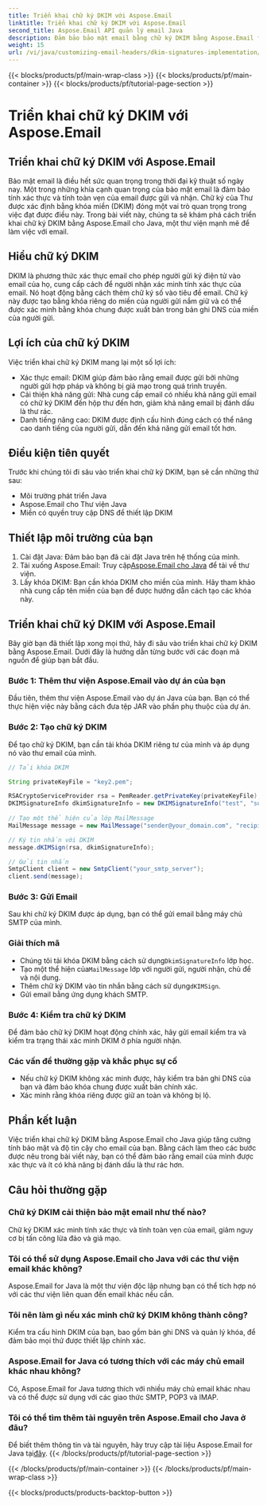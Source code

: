 ```yaml
---
title: Triển khai chữ ký DKIM với Aspose.Email
linktitle: Triển khai chữ ký DKIM với Aspose.Email
second_title: Aspose.Email API quản lý email Java
description: Đảm bảo bảo mật email bằng chữ ký DKIM bằng Aspose.Email for Java. Hướng dẫn từng bước và mã để triển khai DKIM.
weight: 15
url: /vi/java/customizing-email-headers/dkim-signatures-implementation/
---
```


{{< blocks/products/pf/main-wrap-class >}}
{{< blocks/products/pf/main-container >}}
{{< blocks/products/pf/tutorial-page-section >}}

# Triển khai chữ ký DKIM với Aspose.Email


## Triển khai chữ ký DKIM với Aspose.Email

Bảo mật email là điều hết sức quan trọng trong thời đại kỹ thuật số ngày nay. Một trong những khía cạnh quan trọng của bảo mật email là đảm bảo tính xác thực và tính toàn vẹn của email được gửi và nhận. Chữ ký của Thư được xác định bằng khóa miền (DKIM) đóng một vai trò quan trọng trong việc đạt được điều này. Trong bài viết này, chúng ta sẽ khám phá cách triển khai chữ ký DKIM bằng Aspose.Email cho Java, một thư viện mạnh mẽ để làm việc với email.

## Hiểu chữ ký DKIM

DKIM là phương thức xác thực email cho phép người gửi ký điện tử vào email của họ, cung cấp cách để người nhận xác minh tính xác thực của email. Nó hoạt động bằng cách thêm chữ ký số vào tiêu đề email. Chữ ký này được tạo bằng khóa riêng do miền của người gửi nắm giữ và có thể được xác minh bằng khóa chung được xuất bản trong bản ghi DNS của miền của người gửi.

## Lợi ích của chữ ký DKIM

Việc triển khai chữ ký DKIM mang lại một số lợi ích:
- Xác thực email: DKIM giúp đảm bảo rằng email được gửi bởi những người gửi hợp pháp và không bị giả mạo trong quá trình truyền.
- Cải thiện khả năng gửi: Nhà cung cấp email có nhiều khả năng gửi email có chữ ký DKIM đến hộp thư đến hơn, giảm khả năng email bị đánh dấu là thư rác.
- Danh tiếng nâng cao: DKIM được định cấu hình đúng cách có thể nâng cao danh tiếng của người gửi, dẫn đến khả năng gửi email tốt hơn.

## Điều kiện tiên quyết

Trước khi chúng tôi đi sâu vào triển khai chữ ký DKIM, bạn sẽ cần những thứ sau:
- Môi trường phát triển Java
- Aspose.Email cho Thư viện Java
- Miền có quyền truy cập DNS để thiết lập DKIM

## Thiết lập môi trường của bạn

1. Cài đặt Java: Đảm bảo bạn đã cài đặt Java trên hệ thống của mình.
2.  Tải xuống Aspose.Email: Truy cập[Aspose.Email cho Java](https://products.aspose.com/email/java/) để tải về thư viện.
3. Lấy khóa DKIM: Bạn cần khóa DKIM cho miền của mình. Hãy tham khảo nhà cung cấp tên miền của bạn để được hướng dẫn cách tạo các khóa này.

## Triển khai chữ ký DKIM với Aspose.Email

Bây giờ bạn đã thiết lập xong mọi thứ, hãy đi sâu vào triển khai chữ ký DKIM bằng Aspose.Email. Dưới đây là hướng dẫn từng bước với các đoạn mã nguồn để giúp bạn bắt đầu.

### Bước 1: Thêm thư viện Aspose.Email vào dự án của bạn

Đầu tiên, thêm thư viện Aspose.Email vào dự án Java của bạn. Bạn có thể thực hiện việc này bằng cách đưa tệp JAR vào phần phụ thuộc của dự án.

### Bước 2: Tạo chữ ký DKIM

Để tạo chữ ký DKIM, bạn cần tải khóa DKIM riêng tư của mình và áp dụng nó vào thư email của mình.

```java
// Tải khóa DKIM

String privateKeyFile = "key2.pem";

RSACryptoServiceProvider rsa = PemReader.getPrivateKey(privateKeyFile);
DKIMSignatureInfo dkimSignatureInfo = new DKIMSignatureInfo("test", "some_email.com");
 
// Tạo một thể hiện của lớp MailMessage
MailMessage message = new MailMessage("sender@your_domain.com", "recipient@recipient_domain.com", "Subject", "Body");

// Ký tin nhắn với DKIM
message.dKIMSign(rsa, dkimSignatureInfo);

// Gửi tin nhắn
SmtpClient client = new SmtpClient("your_smtp_server");
client.send(message);
```

### Bước 3: Gửi Email

Sau khi chữ ký DKIM được áp dụng, bạn có thể gửi email bằng máy chủ SMTP của mình.

### Giải thích mã

-  Chúng tôi tải khóa DKIM bằng cách sử dụng`DkimSignatureInfo` lớp học.
-  Tạo một thể hiện của`MailMessage` lớp với người gửi, người nhận, chủ đề và nội dung.
-  Thêm chữ ký DKIM vào tin nhắn bằng cách sử dụng`dKIMSign`.
- Gửi email bằng ứng dụng khách SMTP.

### Bước 4: Kiểm tra chữ ký DKIM

Để đảm bảo chữ ký DKIM hoạt động chính xác, hãy gửi email kiểm tra và kiểm tra trạng thái xác minh DKIM ở phía người nhận.

### Các vấn đề thường gặp và khắc phục sự cố

- Nếu chữ ký DKIM không xác minh được, hãy kiểm tra bản ghi DNS của bạn và đảm bảo khóa chung được xuất bản chính xác.
- Xác minh rằng khóa riêng được giữ an toàn và không bị lộ.

## Phần kết luận

Việc triển khai chữ ký DKIM bằng Aspose.Email cho Java giúp tăng cường tính bảo mật và độ tin cậy cho email của bạn. Bằng cách làm theo các bước được nêu trong bài viết này, bạn có thể đảm bảo rằng email của mình được xác thực và ít có khả năng bị đánh dấu là thư rác hơn.

## Câu hỏi thường gặp

### Chữ ký DKIM cải thiện bảo mật email như thế nào?

Chữ ký DKIM xác minh tính xác thực và tính toàn vẹn của email, giảm nguy cơ bị tấn công lừa đảo và giả mạo.

### Tôi có thể sử dụng Aspose.Email cho Java với các thư viện email khác không?

Aspose.Email for Java là một thư viện độc lập nhưng bạn có thể tích hợp nó với các thư viện liên quan đến email khác nếu cần.

### Tôi nên làm gì nếu xác minh chữ ký DKIM không thành công?

Kiểm tra cấu hình DKIM của bạn, bao gồm bản ghi DNS và quản lý khóa, để đảm bảo mọi thứ được thiết lập chính xác.

### Aspose.Email for Java có tương thích với các máy chủ email khác nhau không?

Có, Aspose.Email for Java tương thích với nhiều máy chủ email khác nhau và có thể được sử dụng với các giao thức SMTP, POP3 và IMAP.

### Tôi có thể tìm thêm tài nguyên trên Aspose.Email cho Java ở đâu?

Để biết thêm thông tin và tài nguyên, hãy truy cập tài liệu Aspose.Email for Java tại[đây](https://reference.aspose.com/email/java/).
{{< /blocks/products/pf/tutorial-page-section >}}

{{< /blocks/products/pf/main-container >}}
{{< /blocks/products/pf/main-wrap-class >}}

{{< blocks/products/products-backtop-button >}}
